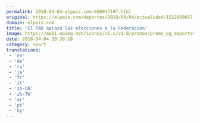 ```yaml
---
permalink: 2018-04-04-elpais.com-806917197.html
original: https://elpais.com/deportes/2018/04/04/actualidad/1522869657_648879.html#?ref=rss&format=simple&link=link
domain: elpais.com
title: 'El TAD aplaza las elecciones a la Federación'
image: https://ep01.epimg.net/iconos/v1.x/v1.0/promos/promo_og_deportes.png
date: 2018-04-04 20:30:18
category: sport
translations: 
 - 'en'
 - 'de'
 - 'ru'
 - 'ja'
 - 'fr'
 - 'it'
 - 'zh-CN'
 - 'zh-TW'
 - 'ar'
 - 'pt'
 - 'hy'
---
```


